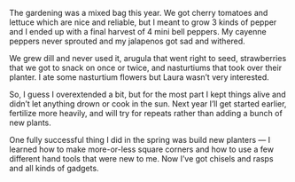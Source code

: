 The gardening was a mixed bag this year. We got cherry tomatoes and lettuce which are nice and reliable, but I meant to grow 3 kinds of pepper and I ended up with a final harvest of 4 mini bell peppers. My cayenne peppers never sprouted and my jalapenos got sad and withered.

We grew dill and never used it, arugula that went right to seed, strawberries that we got to snack on once or twice, and nasturtiums that took over their planter. I ate some nasturtium flowers but Laura wasn’t very interested.

So, I guess I overextended a bit, but for the most part I kept things alive and didn’t let anything drown or cook in the sun. Next year I’ll get started earlier, fertilize more heavily, and will try for repeats rather than adding a bunch of new plants.

One fully successful thing I did in the spring was build new planters — I learned how to make more-or-less square corners and how to use a few different hand tools that were new to me. Now I’ve got chisels and rasps and all kinds of gadgets.
